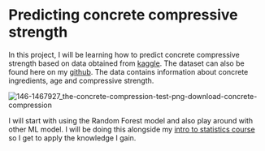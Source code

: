 # Predicting concrete compressive strength


In this project, I will be learning how to predict concrete compressive strength based on data obtained from [kaggle](https://www.kaggle.com/datasets/maajdl/yeh-concret-data). The dataset can also be found here on my [github](https://github.com/barbaraaboagye/My-MachineLearning-Journey/blob/588392422ba977aeb6cffc2874d522ccc7332ad7/Projects/predicting-concrete-compressive-strength/Concrete_Data_Yeh.csv). The data contains information about concrete ingredients, age and compressive strength. 

 ![146-1467927_the-concrete-compression-test-png-download-concrete-compression](https://user-images.githubusercontent.com/53621744/208937629-6a293947-8280-4ad7-8b4a-f56f781dd1b6.png)
 
I will start with using the Random Forest model and also play around with other ML model. I will be doing this alongside my [intro to statistics course](https://www.udacity.com/course/intro-to-statistics--st101) so I get to apply the knowledge I gain.
